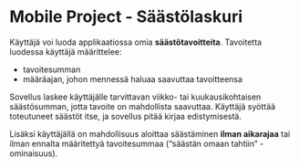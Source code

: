 # Mobile Project - Säästölaskuri

Käyttäjä voi luoda applikaatiossa omia **säästötavoitteita**. Tavoitetta luodessa käyttäjä määrittelee:

* tavoitesumman
* määräajan, johon mennessä haluaa saavuttaa tavoitteensa

Sovellus laskee käyttäjälle tarvittavan viikko- tai kuukausikohtaisen säästösumman, jotta tavoite on mahdollista saavuttaa. Käyttäjä syöttää toteutuneet säästöt itse, ja sovellus pitää kirjaa edistymisestä.

Lisäksi käyttäjällä on mahdollisuus aloittaa säästäminen **ilman aikarajaa** tai ilman ennalta määritettyä tavoitesummaa (“säästän omaan tahtiin” -ominaisuus).

